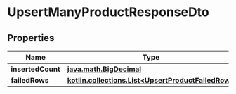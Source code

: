 
# UpsertManyProductResponseDto

## Properties
Name | Type | Description | Notes
------------ | ------------- | ------------- | -------------
**insertedCount** | [**java.math.BigDecimal**](java.math.BigDecimal.md) |  | 
**failedRows** | [**kotlin.collections.List&lt;UpsertProductFailedRow&gt;**](UpsertProductFailedRow.md) |  | 



